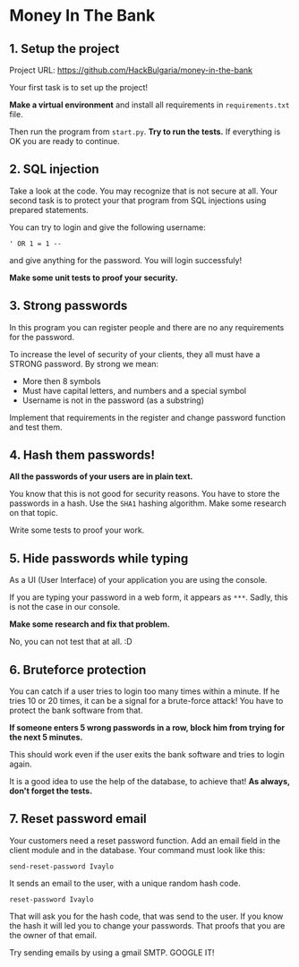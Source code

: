 # Money In The Bank

## 1. Setup the project 
Project URL: https://github.com/HackBulgaria/money-in-the-bank

Your first task is to set up the project!

__Make a virtual environment__ and install all requirements in ```requirements.txt``` file. 

Then run the program from ```start.py```. __Try to run the tests.__ If everything is OK you are ready to continue.

## 2. SQL injection 

Take a look at the code. You may recognize that is not secure at all. Your second task is to protect your that program from SQL injections using prepared statements. 

You can try to login and give the following username:

```
' OR 1 = 1 --
```

and give anything for the password. You will login successfuly!


__Make some unit tests to proof your security.__

## 3. Strong passwords
 
In this program you can register people and there are no any requirements for the password. 

To increase the level of security of your clients, they all must have a STRONG password. By strong we mean:

* More then 8 symbols
* Must have capital letters, and numbers and a special symbol
* Username is not in the password (as a substring)

Implement that requirements in the register and change password function and test them.

## 4. Hash them passwords!

__All the passwords of your users are in plain text.__ 

You know that this is not good for security reasons. You have to store the passwords in a hash. Use the `SHA1` hashing algorithm. Make some research on that topic. 

Write some tests to proof your work.

## 5. Hide passwords while typing 

As a UI (User Interface)  of your application you are using the console. 

If you are typing your password in a web form, it appears as `***`. Sadly, this is not the case in our console.

__Make some research and fix that problem.__

No, you can not test that at all. :D

## 6. Bruteforce protection 

You can catch if a user tries to login too many times within a minute. If he tries 10 or 20 times, it can be a signal for a brute-force attack! You have to protect the bank software from that.

__If someone enters 5 wrong passwords in a row, block him from trying for the next 5 minutes.__

This should work even if the user exits the bank software and tries to login again. 

It is a good idea to use the help of the database, to achieve that!
__As always, don't forget the tests.__ 

## 7. Reset password email

Your customers need a reset password function. Add an email field in the client module and in the database.
Your command must look like this:

```send-reset-password Ivaylo```

It sends an email to the user, with a unique random hash code.


```reset-password Ivaylo```

That will ask you for the hash code, that was send to the user. If you know the hash it will led you to change your passwords. That proofs that you are the owner of that email.

Try sending emails by using a gmail SMTP. GOOGLE IT!
